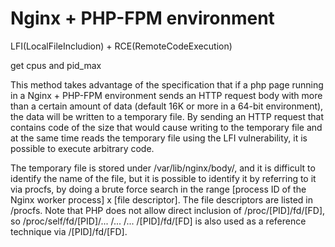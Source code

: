 # Nginx + PHP-FPM environment

LFI(LocalFileIncludion) + RCE(RemoteCodeExecution)

get cpus and pid_max

This method takes advantage of the specification that if a php page running in a Nginx + PHP-FPM environment 
sends an HTTP request body with more than a certain amount of data (default 16K or more in a 64-bit environment), 
the data will be written to a temporary file.
By sending an HTTP request that contains code of the size that would cause writing to the temporary file and 
at the same time reads the temporary file using the LFI vulnerability, it is possible to execute arbitrary code.

The temporary file is stored under /var/lib/nginx/body/, 
and it is difficult to identify the name of the file, but it is possible to identify it by referring to it via procfs, 
by doing a brute force search in the range [process ID of the Nginx worker process] x [file descriptor]. 
The file descriptors are listed in /procfs. Note that PHP does not allow direct inclusion of /proc/[PID]/fd/[FD], 
so /proc/self/fd/[PID]/... /... /... /[PID]/fd/[FD] is also used as a reference technique via /[PID]/fd/[FD].

